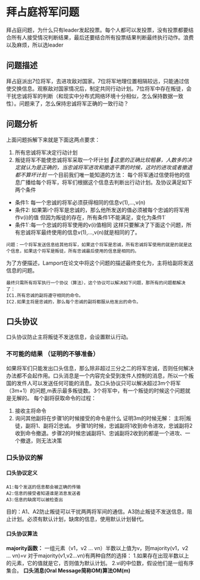  # 拜占庭将军问题
 拜占庭问题，为什么只有leader发起投票。每个人都可以发投票，没有投票都要结合所有人接受情况判断结果，最后还要结合所有投票结果判断最终执行动作。浪费以及麻烦，所以选leader

## 问题描述
拜占庭派出7位将军，去进攻敌对国家。7位将军地理位置相隔较远，只能通过信使交换信息。观察敌对国家情况后，制定共同行动计划。7位将军中存在叛徒，会干扰忠诚将军的判断（和现实中分布式网络环境十分相似，怎么保持数据一致性）。问题来了，怎么保持忠诚将军正确的一致行动？
## 问题分析
上面问题拆解下来就是下面这两点要求：
1. 所有忠诚将军决定行动计划
2. 叛徒将军不能使忠诚将军采取一个坏计划
*这里的正确比较粗暴，人数多的决定就认为是正确的，当忠诚将军进攻和撤退平票的时候，这时的进攻或者撤退都不算坏计划*
一个目前我们唯一能知道的方法：
每个将军通过信使将他的信息广播给每个将军，将军们根据这个信息去判断出行动计划。及协议满足如下两个条件
* 条件1: 每一个忠诚的将军必须获得相同的信息v(1),…,v(n)
* 条件2: 如果第i个将军是忠诚的，那么他所发送的值必须被每个忠诚的将军用作v(i)的值
但因为叛徒的存在，所有条件1不能满足，变化为条件1`
* 条件1`:每一个忠诚的将军使用的v(i)值相同
这样只要解决了下面这个问题，所有忠诚将军最终使用的信息v(1),…,v(n)就是相同的了。
```
问题：一个将军发送信息给其他将军，如果这个将军是忠诚，所有忠诚将军使用的就是的就是这个信息，如果这个将军是叛徒，所有忠诚最后使用的信息是相同的。
```
为了方便描述，Lamport在论文中将这个问题的描述最终变化为，主将给副将发送信息的问题。
```
最终只需所有将军执行一个协议（算法），这个协议可以解决如下问题，那所有的问题都解决了：
IC1.所有忠诚的副将遵守相同的命令。 
IC2.如果主将是忠诚的，那么每个忠诚的副将都服从他发出的命令。
```
## 口头协议
口头协议防止主将叛徒不发送信息，会设置默认行动。
### 不可能的结果 （证明的不够准备）
如果将军们只能发出口头信息，那么除非超过三分之二的将军忠诚，否则任何解决办法都不会起作用。口头消息是一个内容完全受到发件人控制的消息，所以一个叛国的发件人可以发送任何可能的消息。及口头协议只可以解决超过3m个将军（3m+1）的问题,m表示最多叛徒数。3个将军中，有一个叛徒的时候这个问题就是无解的。
每个副将获取命令的过程：
1. 接收主将命令
2. 询问其他副将在步骤1的时候接受的命令是什么
证明3m的时候无解：
主将|叛徒，副将1、副将2|忠诚。
步骤1的时候，忠诚副将1收到命令进攻，忠诚副将2收到命令撤退。步骤2的时候忠诚副将1、忠诚副将2收到的都是一个进攻、一个撤退，则无法决策

### 口头协议的解
#### 口头协议定义
```
A1:每个发送的信息都会被正确的传输
A2:信息的接受者知道谁是消息发送者
A3:信息的缺席可以被检查出
```
目的：A1、A2防止叛徒可以干扰两两将军间的通信。A3防止叛徒不发送信息，阻止计划。必须有默认计划，缺席的信息，使用默认计划替代。

#### 口头协议算法
**majority函数：**
一组元素（v1，v2 ... vn）半数以上值为v，则majority(v1，v2 ... vn)=v
对于majority(v1,v2…vn)有两种自然的选择：
1.如果存在出现半数以上的元素，它的值就是它，否则值为默认计划。 
2.vi的中位数，假设他们是一组有序集合。
**口头消息(Oral Message简称OM)算法OM(m)**

